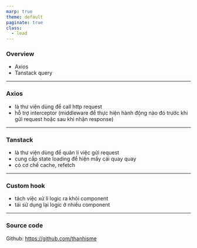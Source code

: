 ```yaml
---
marp: true
theme: default
paginate: true
class:
  - lead
---
```


<style>
    section {
        font-family: Arial, Helvetica, sans-serif;
        font-size: 28px;
        line-height: 1.5;
        display: flex;
        flex-direction: column;
        justify-content: flex-start;
        text-align: left;
    }

    h2 {
        font-size: 30px;
        font-weight: bold;
    }
</style>

### Overview

- Axios
- Tanstack query

---

### Axios

- là thư viện dùng để call http request
- hỗ trợ interceptor (middleware để thực hiện hành động nào đó trước khi gửi request hoặc sau khi nhận response)

---

### Tanstack

- là thư viện dùng để quản lí việc gửi request
- cung cấp state loading để hiện mấy cái quay quay
- có cơ chế cache, refetch

---

### Custom hook

- tách việc xử lí logic ra khỏi component
- tái sử dụng lại logic ở nhiều component

---

### Source code

Github: https://github.com/thanhisme
